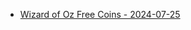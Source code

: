 <ul>
  <li><a href="https://l.facebook.com/l.php?u=https%3A%2F%2Fzynga.social%2Fedea43&h=AT304v14DKC8UE-eskxqJhd9NCI71RNy4m3rOqc6f83F6tySyUt3wntR6tFTyo3wHFkqx77AZ1c-rsV1wAO2EEkc6QAQCyUjNNCmS9wdKNBaWA3Qh-kXHM--oUGySPOpuIP0FAtVdeom&__tn__=-UK-R&c[0]=AT2mnkRLzJ5mQnJoL8qQPJAS5XmZXmFCLKYwd1tazl7pc9060URX-gi_8ZW1iR9lfXwsOUvAn5v8K7x94X-VV9lV-825TlxG0M_DYg-xuc3IG0H79tcoTHkdnpEIYz6Zq2hM2Fb4xOhzUxMOLGV_fZnjAYAeryL971DDM4ZCvqhaqgwgH4Idjp9Vjw1BjpeaZEQZ3g6huUPBhZzfskPCJkmIXzbeqo2hzjz2">Wizard of Oz Free Coins - 2024-07-25</a></li>

</ul>
